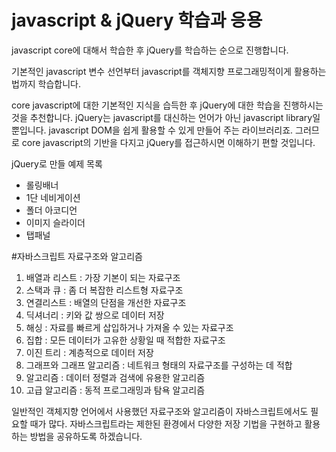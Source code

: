 # javascript & jQuery 학습과 응용
javascript core에 대해서 학습한 후 jQuery를 학습하는 순으로 진행합니다.

기본적인 javascript 변수 선언부터 javascript를 객체지향 프로그래밍적이게 활용하는 법까지 학습합니다.

core javascript에 대한 기본적인 지식을 습득한 후 jQuery에 대한 학습을 진행하시는 것을 추천합니다.
jQuery는 javascript를 대신하는 언어가 아닌 javascript library일 뿐입니다. javascript DOM을 쉽게 활용할 수 있게 만들어 주는 라이브러리죠.
그러므로 core javascript의 기반을 다지고 jQuery를 접근하시면 이해하기 편할 것입니다.

jQuery로 만들 예제 목록
- 롤링배너
- 1단 네비게이션
- 폴더 아코디언
- 이미지 슬라이더
- 탭패널

#자바스크립트 자료구조와 알고리즘
1. 배열과 리스트 : 가장 기본이 되는 자료구조
2. 스택과 큐 : 좀 더 복잡한 리스트형 자료구조
3. 연결리스트 : 배열의 단점을 개선한 자료구조
4. 딕셔너리 : 키와 값 쌍으로 데이터 저장
5. 해싱 : 자료를 빠르게 삽입하거나 가져올 수 있는 자료구조
6. 집합 : 모든 데이터가 고유한 상황일 때 적합한 자료구조
7. 이진 트리 : 계층적으로 데이터 저장
8. 그래프와 그래프 알고리즘 : 네트워크 형태의 자료구조를 구성하는 데 적합
9. 알고리즘 : 데이터 정렬과 검색에 유용한 알고리즘
10. 고급 알고리즘 : 동적 프로그래밍과 탐욕 알고리즘

일반적인 객체지향 언어에서 사용했던 자료구조와 알고리즘이 자바스크립트에서도 필요할 때가 많다. 자바스크립트라는 제한된 환경에서 다양한 저장 기법을 구현하고 활용하는 방법을 공유하도록 하겠습니다.

